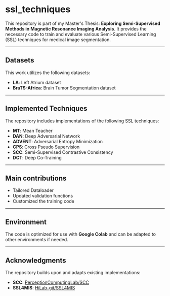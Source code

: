 # **ssl_techniques**

This repository is part of my Master's Thesis: **Exploring Semi-Supervised Methods in Magnetic Resonance Imaging Analysis**. It provides the necessary code to train and evaluate various Semi-Supervised Learning (SSL) techniques for medical image segmentation.

---

## **Datasets**  
This work utilizes the following datasets:  
- **LA**: Left Atrium dataset  
- **BraTS-Africa**: Brain Tumor Segmentation dataset  

---

## **Implemented Techniques**  
The repository includes implementations of the following SSL techniques:  
- **MT**: Mean Teacher  
- **DAN**: Deep Adversarial Network  
- **ADVENT**: Adversarial Entropy Minimization  
- **CPS**: Cross Pseudo Supervision  
- **SCC**: Semi-Supervised Contrastive Consistency  
- **DCT**: Deep Co-Training  

---

## **Main contributions**    
- Tailored Dataloader
- Updated validation functions
- Customized the training code

---

## **Environment**  
The code is optimized for use with **Google Colab** and can be adapted to other environments if needed.  

---

## **Acknowledgments**  
The repository builds upon and adapts existing implementations:  
- **SCC**: [PerceptionComputingLab/SCC](https://github.com/PerceptionComputingLab/SCC)  
- **SSL4MIS**: [HiLab-git/SSL4MIS](https://github.com/HiLab-git/SSL4MIS)  
